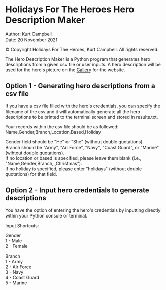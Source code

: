 # Holidays For The Heroes Hero Description Maker
Author: Kurt Campbell<br>
Date: 20 November 2021

© Copyright Holidays For The Heroes, Kurt Campbell. All rights reserved.

The Hero Description Maker is a Python program that generates hero descriptions from a given csv file or user inputs. A hero description will be used for the hero's picture on the [Gallery](https://www.holidaysfortheheroes.org/gallery) for the website.

## Option 1 - Generating hero descriptions from a csv file
If you have a csv file filled with the hero's credentials, you can specify the filename of the csv and it will automatically generate all the hero descriptions to be printed to the terminal screen and stored in results.txt.

Your records within the csv file should be as followed:<br>
Name,Gender,Branch,Location,Based,Holiday

Gender field should be "He" or "She" (without double quotations).<br>
Branch should be "Army", "Air Force", "Navy", "Coast Guard", or "Marine" (wihtout double quotations).<br>
If no location or based is specified, please leave them blank (i.e., "Name,Gender,Branch,,,Christmas").<br>
If no holiday is specified, please enter "holidays" (without double quotations) for that field.

## Option 2 - Input hero credentials to generate descriptions
You have the option of entering the hero's credentials by inputting directly within your Python console or terminal.

Input Shortcuts:

Gender<br>
1 - Male<br>
2 - Female

Branch<br>
1 - Army<br>
2 - Air Force<br>
3 - Navy<br>
4 - Coast Guard<br>
5 - Marine<br>